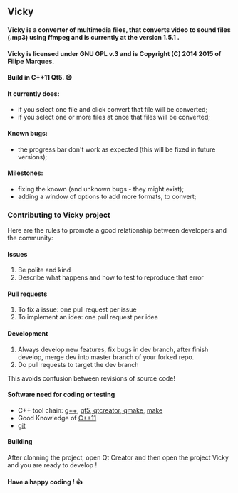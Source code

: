 ## Vicky

#### Vicky is a converter of multimedia files, that converts video to sound files (.mp3) using ffmpeg and is currently at the version 1.5.1 .
#### Vicky is licensed under GNU GPL v.3 and is Copyright (C) 2014 2015 of Filipe Marques.
#### Build in C++11 Qt5. :smile:

#### It currently does:
- if you select one file and click convert that file will be converted;
- if you select one or more files at once that files will be converted;

#### Known bugs:
- the progress bar don't work as expected (this will be fixed in future versions);

#### Milestones:
- fixing the known (and unknown bugs - they might exist);
- adding a window of options to add more formats, to convert;

### Contributing to Vicky project

Here are the rules to promote a good relationship between developers and the community:

#### Issues

1. Be polite and kind
2. Describe what happens and how to test to reproduce that error

#### Pull requests

1. To fix a issue: one pull request per issue
2. To implement an idea: one pull request per idea

#### Development

1. Always develop new features, fix bugs in dev branch, after finish develop, merge dev into master branch of your forked repo.
2. Do pull requests to target the dev branch

This avoids confusion between revisions of source code!

#### Software need for coding or testing

* C++ tool chain: [g++](https://gcc.gnu.org/), [qt5, qtcreator, qmake](http://qt-project.org/), [make](http://www.gnu.org/software/make/)
* Good Knowledge of [C++11](http://isocpp.org/)
* [git](http://git-scm.com/)

#### Building

After clonning the project, open Qt Creator and then open the project Vicky and you are ready to develop !

#### Have a happy coding ! :thumbsup:
